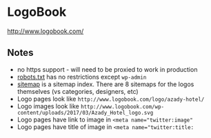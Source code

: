 # LogoBook

http://www.logobook.com/

## Notes

* no https support - will need to be proxied to work in production
* [robots.txt](http://www.logobook.com/robots.txt) has no restrictions except `wp-admin`
* [sitemap](http://www.logobook.com/sitemap_index.xml) is a sitemap index.  There are 8 sitemaps for the logos themselves (vs categories, designers, etc)
* Logo pages look like `http://www.logobook.com/logo/azady-hotel/`
* Logo images look like `http://www.logobook.com/wp-content/uploads/2017/03/Azady_Hotel_logo.svg`
* Logo pages have link to image in `<meta name="twitter:image"`
* Logo pages have title of image in `<meta name="twitter:title:`

